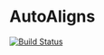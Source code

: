 # AutoAligns

[![Build Status](https://travis-ci.org/tpapp/AutoAligns.jl.svg?branch=master)](https://travis-ci.org/tpapp/AutoAligns.jl)
